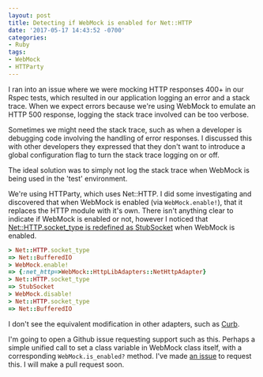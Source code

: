 ```yaml
---
layout: post
title: Detecting if WebMock is enabled for Net::HTTP
date: '2017-05-17 14:43:52 -0700'
categories:
- Ruby
tags:
- WebMock
- HTTParty
---
```


I ran into an issue where we were mocking HTTP responses 400+ in our Rspec
tests, which resulted in our application logging an error and a stack trace.
When we expect errors because we're using WebMock to emulate an HTTP 500
response, logging the stack trace involved can be too verbose.

Sometimes we might need the stack trace, such as when a developer is debugging
code involving the handling of error responses. I discussed this with other
developers they expressed that they don't want to introduce a global
configuration flag to turn the stack trace logging on or off.

The ideal solution was to simply not log the stack trace when WebMock is being
used in the 'test' environment.
<!--more-->

We're using HTTParty, which uses Net::HTTP. I did some investigating and
discovered that when WebMock is enabled (via `WebMock.enable!`), that it
replaces the HTTP module with it's own. There isn't anything clear to indicate
if WebMock is enabled or not, however I noticed that
[Net::HTTP.socket_type is redefined as StubSocket] when WebMock is enabled.

```ruby
> Net::HTTP.socket_type
=> Net::BufferedIO
> WebMock.enable!
=> {:net_http=>WebMock::HttpLibAdapters::NetHttpAdapter}
> Net::HTTP.socket_type
=> StubSocket
> WebMock.disable!
> Net::HTTP.socket_type
=> Net::BufferedIO
```

I don't see the equivalent modification in other adapters, such as [Curb].

I'm going to open a Github issue requesting support such as this. Perhaps a
simple unified call to set a class variable in WebMock class itself, with a
corresponding `WebMock.is_enabled?` method. I've made [an issue] to request
this. I will make a pull request soon.

[Net::HTTP.socket_type is redefined as StubSocket]: https://github.com/bblimke/webmock/blob/e3d0cd1c/lib/webmock/http_lib_adapters/net_http.rb#L45,L47
[Curb]: https://github.com/bblimke/webmock/blob/e3d0cd1c/lib/webmock/http_lib_adapters/curb_adapter.rb
[an issue]: https://github.com/bblimke/webmock/issues/701
